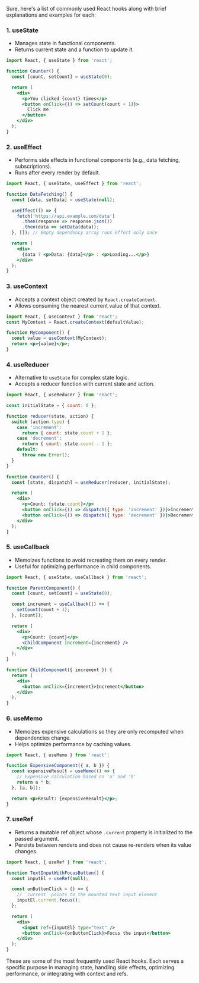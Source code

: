 Sure, here's a list of commonly used React hooks along with brief explanations and examples for each:

### 1. **useState**
- Manages state in functional components.
- Returns current state and a function to update it.

```jsx
import React, { useState } from 'react';

function Counter() {
  const [count, setCount] = useState(0);

  return (
    <div>
      <p>You clicked {count} times</p>
      <button onClick={() => setCount(count + 1)}>
        Click me
      </button>
    </div>
  );
}
```

### 2. **useEffect**
- Performs side effects in functional components (e.g., data fetching, subscriptions).
- Runs after every render by default.

```jsx
import React, { useState, useEffect } from 'react';

function DataFetching() {
  const [data, setData] = useState(null);

  useEffect(() => {
    fetch('https://api.example.com/data')
      .then(response => response.json())
      .then(data => setData(data));
  }, []); // Empty dependency array runs effect only once

  return (
    <div>
      {data ? <p>Data: {data}</p> : <p>Loading...</p>}
    </div>
  );
}
```

### 3. **useContext**
- Accepts a context object created by `React.createContext`.
- Allows consuming the nearest current value of that context.

```jsx
import React, { useContext } from 'react';
const MyContext = React.createContext(defaultValue);

function MyComponent() {
  const value = useContext(MyContext);
  return <p>{value}</p>;
}
```

### 4. **useReducer**
- Alternative to `useState` for complex state logic.
- Accepts a reducer function with current state and action.

```jsx
import React, { useReducer } from 'react';

const initialState = { count: 0 };

function reducer(state, action) {
  switch (action.type) {
    case 'increment':
      return { count: state.count + 1 };
    case 'decrement':
      return { count: state.count - 1 };
    default:
      throw new Error();
  }
}

function Counter() {
  const [state, dispatch] = useReducer(reducer, initialState);

  return (
    <div>
      <p>Count: {state.count}</p>
      <button onClick={() => dispatch({ type: 'increment' })}>Increment</button>
      <button onClick={() => dispatch({ type: 'decrement' })}>Decrement</button>
    </div>
  );
}
```

### 5. **useCallback**
- Memoizes functions to avoid recreating them on every render.
- Useful for optimizing performance in child components.

```jsx
import React, { useState, useCallback } from 'react';

function ParentComponent() {
  const [count, setCount] = useState(0);

  const increment = useCallback(() => {
    setCount(count + 1);
  }, [count]);

  return (
    <div>
      <p>Count: {count}</p>
      <ChildComponent increment={increment} />
    </div>
  );
}

function ChildComponent({ increment }) {
  return (
    <div>
      <button onClick={increment}>Increment</button>
    </div>
  );
}
```

### 6. **useMemo**
- Memoizes expensive calculations so they are only recomputed when dependencies change.
- Helps optimize performance by caching values.

```jsx
import React, { useMemo } from 'react';

function ExpensiveComponent({ a, b }) {
  const expensiveResult = useMemo(() => {
    // Expensive calculation based on 'a' and 'b'
    return a * b;
  }, [a, b]);

  return <p>Result: {expensiveResult}</p>;
}
```

### 7. **useRef**
- Returns a mutable ref object whose `.current` property is initialized to the passed argument.
- Persists between renders and does not cause re-renders when its value changes.

```jsx
import React, { useRef } from 'react';

function TextInputWithFocusButton() {
  const inputEl = useRef(null);

  const onButtonClick = () => {
    // `current` points to the mounted text input element
    inputEl.current.focus();
  };

  return (
    <div>
      <input ref={inputEl} type="text" />
      <button onClick={onButtonClick}>Focus the input</button>
    </div>
  );
}
```

These are some of the most frequently used React hooks. Each serves a specific purpose in managing state, handling side effects, optimizing performance, or integrating with context and refs.